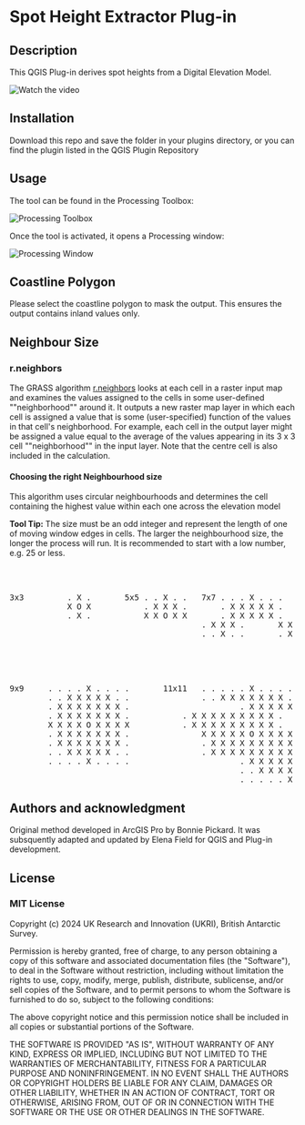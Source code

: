 # Spot Height Extractor Plug-in

## Description
This QGIS Plug-in derives spot heights from a Digital Elevation Model.   

![Watch the video](https://gitlab.data.bas.ac.uk/-/ide/project/eleeld/spot-height-extractor/tree/main/-/images/spot_heights_video.mp4/)


## Installation

Download this repo and save the folder in your plugins directory, or you can find the plugin listed in the QGIS Plugin Repository

## Usage

The tool can be found in the Processing Toolbox: 

![Processing Toolbox](https://gitlab.data.bas.ac.uk/-/ide/project/eleeld/spot-height-extractor/tree/main/-/images/spot_height_extractor_processing_toolbox.png)


Once the tool is activated, it opens a Processing window: 

![Processing Window](https://gitlab.data.bas.ac.uk/-/ide/project/eleeld/spot-height-extractor/tree/main/-/images/spot_height_extractor_processing_toolbox.png)

## Coastline Polygon

Please select the coastline polygon to mask the output. This ensures the output contains inland values only.
            
## Neighbour Size

### r.neighbors

<p>The GRASS algorithm <a href='https://grass.osgeo.org/grass83/manuals/r.neighbors.html'>r.neighbors</a> looks at each cell in a raster input map and examines the values assigned to the cells in some user-defined ""neighborhood"" around it. It outputs a new raster map layer in which each cell is assigned a value that is some (user-specified) function of the values in that cell's neighborhood. For example, each cell in the output layer might be assigned a value equal to the average of the values appearing in its 3 x 3 cell ""neighborhood"" in the input layer. Note that the centre cell is also included in the calculation.</p>

#### Choosing the right Neighbourhood size

<p>This algorithm uses circular neighbourhoods and determines the cell containing the highest value within each one across the elevation model</p>
<b>Tool Tip:</b> The size must be an odd integer and represent the length of one of moving window edges in cells. The larger the neighbourhood size, the longer the process will run. It is recommended to start with a low number, e.g. 25 or less.

<br></br>


<div class='code'>
<pre>
3x3         . X .		5x5	. . X . .	7x7	. . . X . . .
            X O X			. X X X .		. X X X X X .
            . X .			X X O X X		. X X X X X .
                                        . X X X .		X X X O X X X
                                        . . X . .		. X X X X X .
                                                                . X X X X X .
                                                                . . . X . . .
<br></br>
9x9     . . . . X . . . .	   	11x11   . . . . . X . . . . .
        . . X X X X X . .		    	. . X X X X X X X . .
        . X X X X X X X .                       . X X X X X X X X X .
        . X X X X X X X .			. X X X X X X X X X .
        X X X X O X X X X			. X X X X X X X X X .
        . X X X X X X X .		    	X X X X X O X X X X X
        . X X X X X X X .		    	. X X X X X X X X X .
        . . X X X X X . .		    	. X X X X X X X X X .
        . . . . X . . . .                       . X X X X X X X X X .
                                                . . X X X X X X X . .
                                                . . . . . X . . . . .
</pre>
</div>

## Authors and acknowledgment

Original method developed in ArcGIS Pro by Bonnie Pickard.  It was subsquently adapted and updated by Elena Field for QGIS and Plug-in development.   

## License

### MIT License

Copyright (c) 2024 UK Research and Innovation (UKRI), British Antarctic Survey.

Permission is hereby granted, free of charge, to any person obtaining a copy
of this software and associated documentation files (the "Software"), to deal
in the Software without restriction, including without limitation the rights
to use, copy, modify, merge, publish, distribute, sublicense, and/or sell
copies of the Software, and to permit persons to whom the Software is
furnished to do so, subject to the following conditions:

The above copyright notice and this permission notice shall be included in all
copies or substantial portions of the Software.

THE SOFTWARE IS PROVIDED "AS IS", WITHOUT WARRANTY OF ANY KIND, EXPRESS OR
IMPLIED, INCLUDING BUT NOT LIMITED TO THE WARRANTIES OF MERCHANTABILITY,
FITNESS FOR A PARTICULAR PURPOSE AND NONINFRINGEMENT. IN NO EVENT SHALL THE
AUTHORS OR COPYRIGHT HOLDERS BE LIABLE FOR ANY CLAIM, DAMAGES OR OTHER
LIABILITY, WHETHER IN AN ACTION OF CONTRACT, TORT OR OTHERWISE, ARISING FROM,
OUT OF OR IN CONNECTION WITH THE SOFTWARE OR THE USE OR OTHER DEALINGS IN THE
SOFTWARE.
